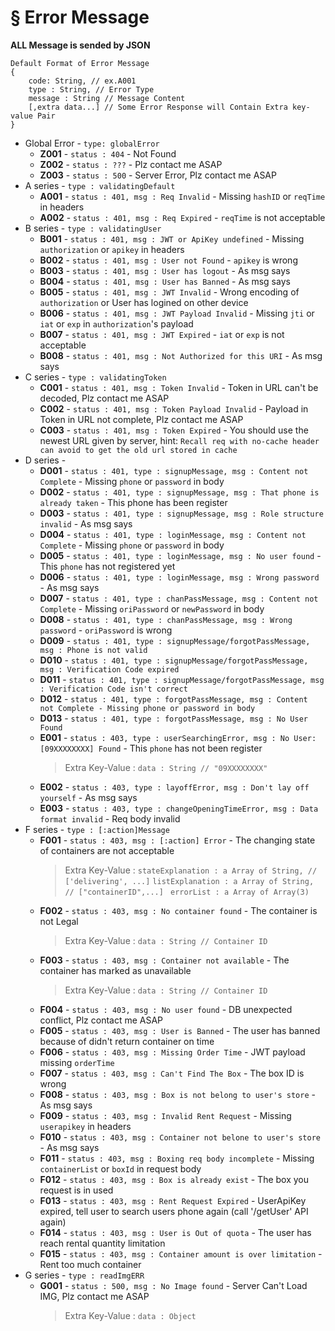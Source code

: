 # § Error Message
**ALL Message is sended by JSON**
```
Default Format of Error Message
{
    code: String, // ex.A001
    type : String, // Error Type
    message : String // Message Content
    [,extra data...] // Some Error Response will Contain Extra key-value Pair
}
```
- Global Error - `type: globalError`
    - **Z001** - `status : 404` - Not Found
    - **Z002** - `status : ???` - Plz contact me ASAP
    - **Z003** - `status : 500` - Server Error, Plz contact me ASAP
- A series - `type : validatingDefault`
    - **A001** - `status : 401, msg : Req Invalid` - Missing `hashID` or `reqTime` in headers
    - **A002** - `status : 401, msg : Req Expired` - `reqTime` is not acceptable
- B series - `type : validatingUser`
    - **B001** - `status : 401, msg : JWT or ApiKey undefined` - Missing `authorization` or `apikey` in headers
    - **B002** - `status : 401, msg : User not Found` - `apikey` is wrong
    - **B003** - `status : 401, msg : User has logout` - As msg says
    - **B004** - `status : 401, msg : User has Banned` - As msg says
    - **B005** - `status : 401, msg : JWT Invalid` - Wrong encoding of `authorization` or User has logined on other device
    - **B006** - `status : 401, msg : JWT Payload Invalid` - Missing `jti` or `iat` or `exp` in `authorization`'s payload
    - **B007** - `status : 401, msg : JWT Expired` - `iat` or `exp` is not acceptable
    - **B008** - `status : 401, msg : Not Authorized for this URI` - As msg says
- C series - `type : validatingToken`
    - **C001** - `status : 401, msg : Token Invalid` - Token in URL can't be decoded, Plz contact me ASAP
    - **C002** - `status : 401, msg : Token Payload Invalid` - Payload in Token in URL not complete, Plz contact me ASAP
    - **C003** - `status : 401, msg : Token Expired` - You should use the newest URL given by server, hint: `Recall req with no-cache header can avoid to get the old url stored in cache`
- D series - 
    - **D001** - `status : 401, type : signupMessage, msg : Content not Complete` - Missing `phone` or `password` in body
    - **D002** - `status : 401, type : signupMessage, msg : That phone is already taken` - This phone has been register
    - **D003** - `status : 401, type : signupMessage, msg : Role structure invalid` - As msg says
    - **D004** - `status : 401, type : loginMessage, msg : Content not Complete` - Missing `phone` or `password` in body
    - **D005** - `status : 401, type : loginMessage, msg : No user found` - This `phone` has not registered yet
    - **D006** - `status : 401, type : loginMessage, msg : Wrong password` - As msg says
    - **D007** - `status : 401, type : chanPassMessage, msg : Content not Complete` - Missing `oriPassword` or `newPassword` in body
    - **D008** - `status : 401, type : chanPassMessage, msg : Wrong password` - `oriPassword` is wrong
    - **D009** - `status : 401, type : signupMessage/forgotPassMessage, msg : Phone is not valid`
    - **D010** - `status : 401, type : signupMessage/forgotPassMessage, msg : Verification Code expired`
    - **D011** - `status : 401, type : signupMessage/forgotPassMessage, msg : Verification Code isn't correct`
    - **D012** - `status : 401, type : forgotPassMessage, msg : Content not Complete - Missing phone or password in body`
    - **D013** - `status : 401, type : forgotPassMessage, msg : No User Found`
    - **E001** - `status : 403, type : userSearchingError, msg : No User: [09XXXXXXXX] Found` - This `phone` has not been register 
        > Extra Key-Value :
        > `data : String // "09XXXXXXXX"`
    - **E002** - `status : 403, type : layoffError, msg : Don't lay off yourself` - As msg says
    - **E003** - `status : 403, type : changeOpeningTimeError, msg : Data format invalid` - Req body invalid
- F series - `type : [:action]Message`
    - **F001** - `status : 403, msg : [:action] Error` - The changing state of containers are not acceptable
        > Extra Key-Value :
        > `stateExplanation : a Array of String, // ['delivering', ...]`
        > `listExplanation : a Array of String, // ["containerID",...] `
        > `errorList : a Array of Array(3)`
    - **F002** - `status : 403, msg : No container found` - The container is not Legal
        > Extra Key-Value :
        > `data : String // Container ID`
    - **F003** - `status : 403, msg : Container not available` - The container has marked as unavailable
        > Extra Key-Value :
        > `data : String // Container ID`
    - **F004** - `status : 403, msg : No user found` - DB unexpected conflict, Plz contact me ASAP
    - **F005** - `status : 403, msg : User is Banned` - The user has banned because of didn't return container on time
    - **F006** - `status : 403, msg : Missing Order Time` - JWT payload missing `orderTime`
    - **F007** - `status : 403, msg : Can't Find The Box` - The box ID is wrong
    - **F008** - `status : 403, msg : Box is not belong to user's store` - As msg says
    - **F009** - `status : 403, msg : Invalid Rent Request` - Missing `userapikey` in headers
    - **F010** - `status : 403, msg : Container not belone to user's store` - As msg says
    - **F011** - `status : 403, msg : Boxing req body incomplete` - Missing `containerList` or `boxId` in request body
    - **F012** - `status : 403, msg : Box is already exist` - The box you request is in used
    - **F013** - `status : 403, msg : Rent Request Expired` - UserApiKey expired, tell user to search users phone again (call '/getUser' API again)
    - **F014** - `status : 403, msg : User is Out of quota` - The user has reach rental quantity limitation
    - **F015** - `status : 403, msg : Container amount is over limitation` - Rent too much container
- G series - `type : readImgERR`
    - **G001** - `status : 500, msg : No Image found` - Server Can't Load IMG, Plz contact me ASAP
        > Extra Key-Value :
        > `data : Object`